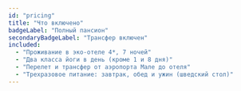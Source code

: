 ```yaml
---
id: "pricing"
title: "Что включено"
badgeLabel: "Полный пансион"
secondaryBadgeLabel: "Трансфер включен"
included:
  - "Проживание в эко-отеле 4*, 7 ночей"
  - "Два класса йоги в день (кроме 1 и 8 дня)"
  - "Перелет и трансфер от аэропорта Мале до отеля"
  - "Трехразовое питание: завтрак, обед и ужин (шведский стол)"
---
```

